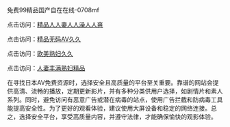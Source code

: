 免费99精品国产自在在线-0708mf

点击访问：<a href="https://gfd-5xg.pages.dev/">精品人人妻人人澡人人爽</a>

点击访问：<a href="https://fdhf-454.pages.dev/">精品无码AV久久</a>

点击访问：<a href="https://bered.pages.dev/">欧美熟妇久久</a>

点击访问：<a href="https://rtj-3zo.pages.dev/">人妻丰满熟妇精品</a>

在寻找日本AV免费资源时，选择安全且高质量的平台至关重要。靠谱的网站会提供高清、流畅的播放，定期更新影片，并有多种分类供用户选择，如剧情片和素人系列。同时，避免访问有恶意广告或潜在病毒的站点，使用广告拦截和防病毒工具能提高安全性。为了更好的观看体验，建议使用大屏设备和稳定的网络连接。总之，选择安全平台，享受高质量内容，并遵守法律，才能确保愉快的观影体验。


<span style="display:none;">[Canonical link](https://github.com/po20250708/po02 ）</span>


